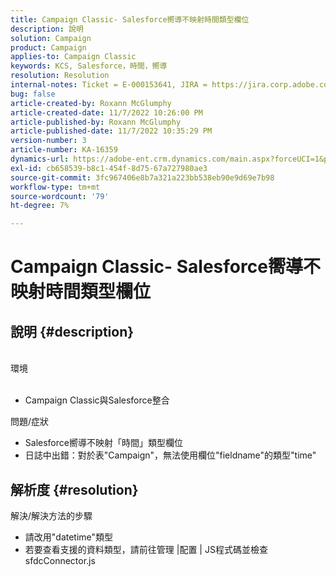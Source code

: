 ```yaml
---
title: Campaign Classic- Salesforce嚮導不映射時間類型欄位
description: 說明
solution: Campaign
product: Campaign
applies-to: Campaign Classic
keywords: KCS, Salesforce，時間，嚮導
resolution: Resolution
internal-notes: Ticket = E-000153641, JIRA = https://jira.corp.adobe.com/browse/NEO-27340
bug: false
article-created-by: Roxann McGlumphy
article-created-date: 11/7/2022 10:26:00 PM
article-published-by: Roxann McGlumphy
article-published-date: 11/7/2022 10:35:29 PM
version-number: 3
article-number: KA-16359
dynamics-url: https://adobe-ent.crm.dynamics.com/main.aspx?forceUCI=1&pagetype=entityrecord&etn=knowledgearticle&id=a7e62e27-eb5e-ed11-9561-6045bd006704
exl-id: cb658539-b8c1-454f-8d75-67a727980ae3
source-git-commit: 3fc967406e8b7a321a223bb538eb90e9d69e7b98
workflow-type: tm+mt
source-wordcount: '79'
ht-degree: 7%

---
```


# Campaign Classic- Salesforce嚮導不映射時間類型欄位

## 說明 {#description}

<br>環境<br><br>
- Campaign Classic與Salesforce整合

問題/症狀
- Salesforce嚮導不映射「時間」類型欄位
- 日誌中出錯：對於表&quot;Campaign&quot;，無法使用欄位&quot;fieldname&quot;的類型&quot;time&quot;



## 解析度 {#resolution}

解決/解決方法的步驟
- 請改用&quot;datetime&quot;類型
- 若要查看支援的資料類型，請前往管理 |配置 | JS程式碼並檢查sfdcConnector.js
